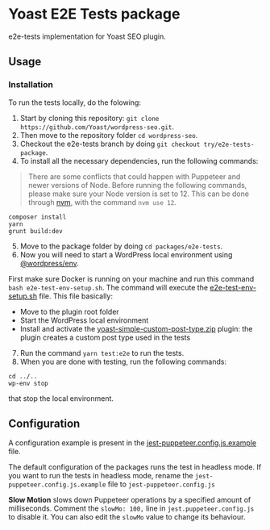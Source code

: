 # Yoast E2E Tests package

e2e-tests implementation for Yoast SEO plugin.

## Usage

### Installation

To run the tests locally, do the folowing:

1. Start by cloning this repository: `git clone https://github.com/Yoast/wordpress-seo.git`.
2. Then move to the repository folder `cd wordpress-seo`.
3. Checkout the e2e-tests branch by doing `git checkout try/e2e-tests-package`.
4. To install all the necessary dependencies, run the following commands:

> There are some conflicts that could happen with Puppeteer and newer versions of Node.
> Before running the following commands, please make sure your Node version is set to 12.
> This can be done through [nvm](https://github.com/nvm-sh/nvm), with the command `nvm use 12`.

```
composer install
yarn
grunt build:dev
```
5. Move to the package folder by doing `cd packages/e2e-tests`.
6. Now you will need to start a WordPress local environment using [@wordpress/env](https://developer.wordpress.org/block-editor/reference-guides/packages/packages-env/).

First make sure Docker is running on your machine and run this command `bash e2e-test-env-setup.sh`.
The command will execute the [e2e-test-env-setup.sh](e2e-test-env-setup.sh) file.
This file basically:
- Move to the plugin root folder
- Start the WordPress local environment
- Install and activate the [yoast-simple-custom-post-type.zip](./data/yoast-simple-custom-post-type.zip) plugin: the plugin creates a custom post type used in the tests
7. Run the command `yarn test:e2e` to run the tests.
8. When you are done with testing, run the following commands:
```
cd ../..
wp-env stop
```
that stop the local environment.

## Configuration

A configuration example is present in the [jest-puppeteer.config.js.example](jest-puppeteer.config.js.example) file.

The default configuration of the packages runs the test in headless mode. If you want to run the tests in headless mode, rename the `jest-puppeteer.config.js.example` file to `jest-puppeteer.config.js`

**Slow Motion** slows down Puppeteer operations by a specified amount of milliseconds.
Comment the `slowMo: 100,` line in `jest.puppeteer.config.js` to disable it. You can also edit the `slowMo` value to change its behaviour.
